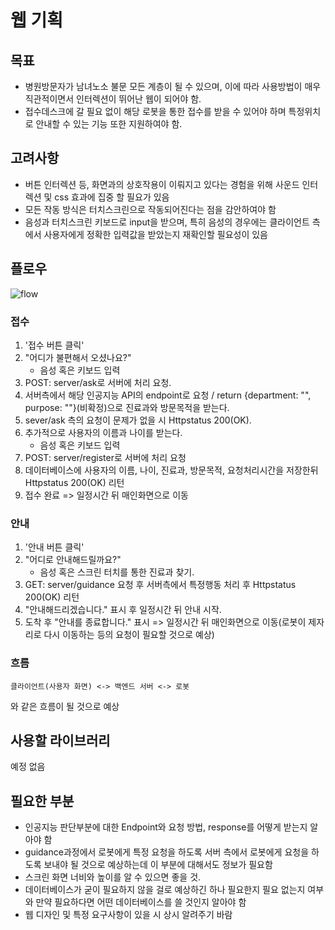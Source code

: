 # 웹 기획



## 목표

- 병원방문자가 남녀노소 불문 모든 계층이 될 수 있으며, 이에 따라 사용방법이 매우 직관적이면서 인터렉션이 뛰어난 웹이 되어야 함.
- 접수데스크에 갈 필요 없이 해당 로봇을 통한 접수를 받을 수 있어야 하며 특정위치로 안내할 수 있는 기능 또한 지원하여야 함.

## 고려사항

- 버튼 인터렉션 등, 화면과의 상호작용이 이뤄지고 있다는 경험을 위해 사운드 인터렉션 및 css 효과에 집중 할 필요가 있음
- 모든 작동 방식은 터치스크린으로 작동되어진다는 점을 감안하여야 함
- 음성과 터치스크린 키보드로 input을 받으며, 특히 음성의 경우에는 클라이언트 측에서 사용자에게 정확한 입력값을 받았는지 재확인할 필요성이 있음

## 플로우

![flow](https://github.com/user-attachments/assets/83b4c3e5-22b7-449b-9c07-264f2ee1390b)


### 접수

1. '접수 버튼 클릭'
2. "어디가 불편해서 오셨나요?"
   - 음성 혹은 키보드 입력
3. POST: server/ask로 서버에 처리 요청.
4. 서버측에서 해당 인공지능 API의 endpoint로 요청 / return {department: "", purpose: ""}(비확정)으로 진료과와 방문목적을 받는다. 
5. sever/ask 측의 요청이 문제가 없을 시 Httpstatus 200(OK).
6. 추가적으로 사용자의 이름과 나이를 받는다.
   - 음성 혹은 키보드 입력
7. POST: server/register로 서버에 처리 요청
8. 데이터베이스에 사용자의 이름, 나이, 진료과, 방문목적, 요청처리시간을 저장한뒤 Httpstatus 200(OK) 리턴
9. 접수 완료 => 일정시간 뒤 매인화면으로 이동

### 안내

1. '안내 버튼 클릭'
2. "어디로 안내해드릴까요?"
   - 음성 혹은 스크린 터치를 통한 진료과 찾기.
3. GET: server/guidance 요청 후 서버측에서 특정행동 처리 후 Httpstatus 200(OK) 리턴
4. "안내해드리겠습니다." 표시 후 일정시간 뒤 안내 시작.
5. 도착 후 "안내를 종료합니다." 표시 => 일정시간 뒤 매인화면으로 이동(로봇이 제자리로 다시 이동하는 등의 요청이 필요할 것으로 예상)

### 흐름

`클라이언트(사용자 화면) <-> 백엔드 서버 <-> 로봇`

와 같은 흐름이 될 것으로 예상

## 사용할 라이브러리

예정 없음

## 필요한 부분

- 인공지능 판단부분에 대한 Endpoint와 요청 방법, response를 어떻게 받는지 알아야 함
- guidance과정에서 로봇에게 특정 요청을 하도록 서버 측에서 로봇에게 요청을 하도록 보내야 될 것으로 예상하는데 이 부분에 대해서도 정보가 필요함
- 스크린 화면 너비와 높이를 알 수 있으면 좋을 것.
- 데이터베이스가 굳이 필요하지 않을 걸로 예상하긴 하나 필요한지 필요 없는지 여부와 만약 필요하다면 어떤 데이터베이스를 쓸 것인지 알아야 함
- 웹 디자인 및 특정 요구사항이 있을 시 상시 알려주기 바람
